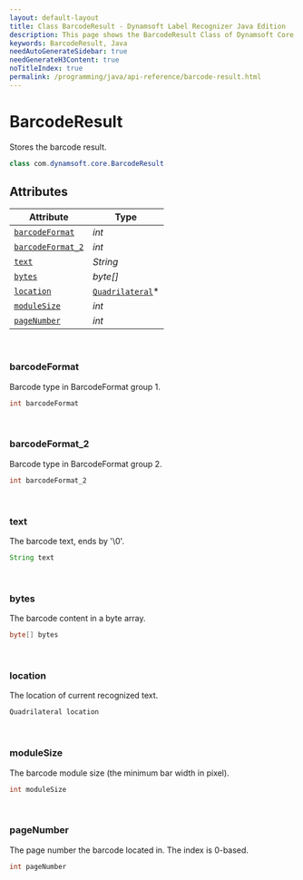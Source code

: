 ```yaml
---
layout: default-layout
title: Class BarcodeResult - Dynamsoft Label Recognizer Java Edition
description: This page shows the BarcodeResult Class of Dynamsoft Core for Java Language.
keywords: BarcodeResult, Java
needAutoGenerateSidebar: true
needGenerateH3Content: true
noTitleIndex: true
permalink: /programming/java/api-reference/barcode-result.html
---
```



# BarcodeResult
Stores the barcode result.

```java
class com.dynamsoft.core.BarcodeResult
```

## Attributes
  
| Attribute | Type |
|---------- | ---- |
| [`barcodeFormat`](#barcodeformat) | *int* |
| [`barcodeFormat_2`](#barcodeformat_2) | *int* |
| [`text`](#text) | *String* |
| [`bytes`](#bytes) | *byte[]* |
| [`location`](#location) | [`Quadrilateral`](quadrilateral.md)\* |
| [`moduleSize`](#modulesize) | *int* |
| [`pageNumber`](#pagenumber) | *int* |


&nbsp;

### barcodeFormat
Barcode type in BarcodeFormat group 1.

```java
int barcodeFormat
```

&nbsp;

### barcodeFormat_2
Barcode type in BarcodeFormat group 2.

```java
int barcodeFormat_2
```

&nbsp;

### text
The barcode text, ends by '\0'.

```java
String text
```

&nbsp;

### bytes
The barcode content in a byte array.

```java
byte[] bytes
```

&nbsp;

### location
The location of current recognized text.

```java
Quadrilateral location
```

&nbsp;

### moduleSize
The barcode module size (the minimum bar width in pixel).

```java
int moduleSize
```

&nbsp;

### pageNumber
The page number the barcode located in. The index is 0-based.

```java
int pageNumber
```